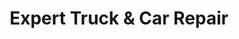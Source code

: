 ---
title: "Expert Truck & Car Repair"
url: /scranton/expert-truck-und-car-repair/
shop: Autowerkstatt
---